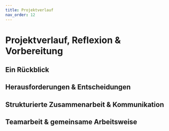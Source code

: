 ```yaml
---
title: Projektverlauf
nav_order: 12
---
```


# Projektverlauf, Reflexion & Vorbereitung

## Ein Rückblick



## Herausforderungen & Entscheidungen



## Strukturierte Zusammenarbeit & Kommunikation



## Teamarbeit & gemeinsame Arbeitsweise


